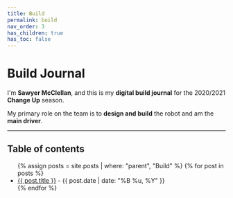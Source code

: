 ```yaml
---
title: Build
permalink: build
nav_order: 3
has_children: true
has_toc: false
---
```


# Build Journal

I'm **Sawyer McClellan**, and this is my **digital build journal** for the
2020/2021 **Change Up** season.

My primary role on the team is to **design and build** the robot and am the
**main driver**.

---

<h2 class="text-delta">Table of contents</h2>

<ul id="markdown-toc">
	{% assign posts = site.posts | where: "parent", "Build" %}
	{% for post in posts %}
	<li>
		<a href="{{ post.url | absolute_url }}">{{ post.title }}</a> 
		- {{ post.date | date: "%B %u, %Y" }}
	</li>
	{% endfor %}
</ul>
